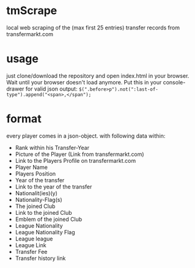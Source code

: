 # tmScrape
local web scraping of the (max first 25 entries) transfer records from transfermarkt.com
# usage
just clone/download the repository and open index.html in your browser.
Wait until your browser doesn't load anymore.
Put this in your console-drawer for valid json output:
``` $(".before>p").not(":last-of-type").append("<span>,</span"); ```
# format
every player comes in a json-object. with following data within:
* Rank within his Transfer-Year
* Picture of the Player (Link from transfermarkt.com)
* Link to the Players Profile on transfermarkt.com
* Player Name
* Players Position
* Year of the transfer
* Link to the year of the transfer
* Nationalit(ies)(y)
* Nationality-Flag(s)
* The joined Club
* Link to the joined Club
* Emblem of the joined Club
* League Nationality
* League Nationality Flag
* League league
* League Link
* Transfer Fee
* Transfer history link
